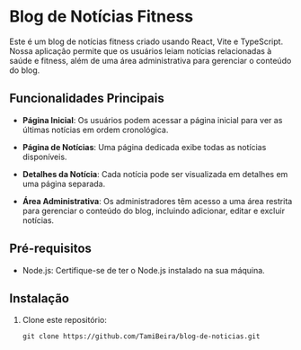 # Blog de Notícias Fitness

Este é um blog de notícias fitness criado usando React, Vite e TypeScript. Nossa aplicação permite que os usuários leiam notícias relacionadas à saúde e fitness, além de uma área administrativa para gerenciar o conteúdo do blog.

## Funcionalidades Principais

- **Página Inicial**: Os usuários podem acessar a página inicial para ver as últimas notícias em ordem cronológica.

- **Página de Notícias**: Uma página dedicada exibe todas as notícias disponíveis.

- **Detalhes da Notícia**: Cada notícia pode ser visualizada em detalhes em uma página separada.

- **Área Administrativa**: Os administradores têm acesso a uma área restrita para gerenciar o conteúdo do blog, incluindo adicionar, editar e excluir notícias.

## Pré-requisitos

- Node.js: Certifique-se de ter o Node.js instalado na sua máquina.

## Instalação

1. Clone este repositório:

   ```shell
   git clone https://github.com/TamiBeira/blog-de-noticias.git
   ```
